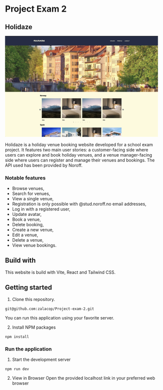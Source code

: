 # Project Exam 2

## Holidaze

![image of homepage](./src/assets/Holidaze-homapage.png)

Holidaze is a holiday venue booking website developed for a school exam project. It features two main user stories: a customer-facing side where users can explore and book holiday venues, and a venue manager-facing side where users can register and manage their venues and bookings. The API used has been provided by Noroff.

### Notable features

- Browse venues,
- Search for venues,
- View a single venue,
- Registration is only possible with @stud.noroff.no email addresses,
- Log in with a registered user,
- Update avatar,
- Book a venue,
- Delete booking,
- Create a new venue,
- Edit a venue,
- Delete a venue,
- View venue bookings.

## Build with

This website is build with Vite, React and Tailwind CSS.

## Getting started

1. Clone this repository.

```
git@github.com:zalacop/Project-exam-2.git
```

You can run this application using your favorite server.

2. Install NPM packages

```
npm install
```

### Run the application

1. Start the development server

```
npm run dev
```

2. View in Browser
   Open the provided localhost link in your preferred web browser
